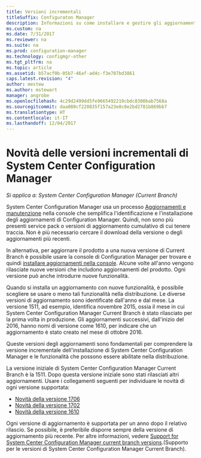 ```yaml
---
title: Versioni incrementali
titleSuffix: Configuraton Manager
description: Informazioni su come installare e gestire gli aggiornamenti di System Center Configuration Manager.
ms.custom: na
ms.date: 7/31/2017
ms.reviewer: na
ms.suite: na
ms.prod: configuration-manager
ms.technology: configmgr-other
ms.tgt_pltfrm: na
ms.topic: article
ms.assetid: b57acf0b-05b7-46af-ad4c-f3e707bd3861
caps.latest.revision: "4"
author: mestew
ms.author: mstewart
manager: angrobe
ms.openlocfilehash: 4c29d2499dd5fe9665492219cbdc8300bab7568a
ms.sourcegitcommit: daa080cf220835f157a23e8c8e2bd2781b869bb7
ms.translationtype: HT
ms.contentlocale: it-IT
ms.lasthandoff: 12/04/2017
---
```

# <a name="whats-new-in-system-center-configuration-manager-incremental-versions"></a>Novità delle versioni incrementali di System Center Configuration Manager

*Si applica a: System Center Configuration Manager (Current Branch)*




 System Center Configuration Manager usa un processo [Aggiornamenti e manutenzione](/sccm/core/servers/manage/updates) nella console che semplifica l'identificazione e l'installazione degli aggiornamenti di Configuration Manager. Quindi, non sono più presenti service pack o versioni di aggiornamento cumulativo di cui tenere traccia. Non è più necessario cercare il download della versione o degli aggiornamenti più recenti.

 In alternativa, per aggiornare il prodotto a una nuova versione di Current Branch è possibile usare la console di Configuration Manager per trovare e quindi [installare aggiornamenti nella console](../../../core/servers/manage/install-in-console-updates.md). Alcune volte all'anno vengono rilasciate nuove versioni che includono aggiornamenti del prodotto. Ogni versione può anche introdurre nuove funzionalità.  

 Quando si installa un aggiornamento con nuove funzionalità, è possibile scegliere se usare o meno tali funzionalità nella distribuzione. Le diverse versioni di aggiornamento sono identificate dall'anno e dal mese. La versione 1511, ad esempio, identifica novembre 2015, ossia il mese in cui System Center Configuration Manager Current Branch è stato rilasciato per la prima volta in produzione. Gli aggiornamenti successivi, dall'inizio del 2016, hanno nomi di versione come 1610, per indicare che un aggiornamento è stato creato nel mese di ottobre 2016.

 Queste versioni degli aggiornamenti sono fondamentali per comprendere la versione incrementale dell'installazione di System Center Configuration Manager e le funzionalità che possono essere abilitate nella distribuzione.

 La versione iniziale di System Center Configuration Manager Current Branch è la 1511. Dopo questa versione iniziale sono stati rilasciati altri aggiornamenti. Usare i collegamenti seguenti per individuare le novità di ogni versione supportata:
  - [Novità della versione 1706](../../../core/plan-design/changes/whats-new-in-version-1706.md)  
  - [Novità della versione 1702](../../../core/plan-design/changes/whats-new-in-version-1702.md)
  - [Novità della versione 1610](../../../core/plan-design/changes/whats-new-in-version-1610.md)


 Ogni versione di aggiornamento è supportata per un anno dopo il relativo rilascio. Se possibile, è preferibile disporre sempre della versione di aggiornamento più recente. Per altre informazioni, vedere [Support for System Center Configuration Manager current branch versions](../../../core/servers/manage/current-branch-versions-supported.md).(Supporto per le versioni di System Center Configuration Manager Current Branch).  
